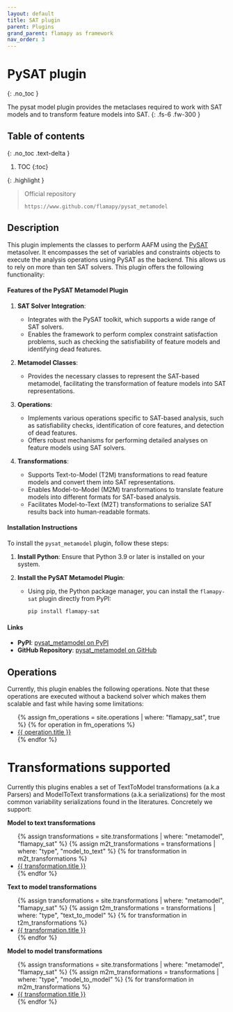 ```yaml
---
layout: default
title: SAT plugin
parent: Plugins
grand_parent: flamapy as framework
nav_order: 3
---
```


# PySAT plugin
{: .no_toc }


The pysat model plugin provides the metaclases required to work with SAT models and to transform feature models into SAT.
{: .fs-6 .fw-300 }

## Table of contents
{: .no_toc .text-delta }

1. TOC
{:toc}

{: .highlight }
> Official repository
>
> ```
> https://www.github.com/flamapy/pysat_metamodel
> ```

## Description

This plugin implements the classes to perform AAFM using the [PySAT](https://pysathq.github.io/) metasolver. It encompasses the set of variables and constraints objects to execute the analysis operations using PySAT as the backend. This allows us to rely on more than ten SAT solvers. This plugin offers the following functionality:

#### Features of the PySAT Metamodel Plugin

1. **SAT Solver Integration**:
   - Integrates with the PySAT toolkit, which supports a wide range of SAT solvers.
   - Enables the framework to perform complex constraint satisfaction problems, such as checking the satisfiability of feature models and identifying dead features.

2. **Metamodel Classes**:
   - Provides the necessary classes to represent the SAT-based metamodel, facilitating the transformation of feature models into SAT representations.

3. **Operations**:
   - Implements various operations specific to SAT-based analysis, such as satisfiability checks, identification of core features, and detection of dead features.
   - Offers robust mechanisms for performing detailed analyses on feature models using SAT solvers.

4. **Transformations**:
   - Supports Text-to-Model (T2M) transformations to read feature models and convert them into SAT representations.
   - Enables Model-to-Model (M2M) transformations to translate feature models into different formats for SAT-based analysis.
   - Facilitates Model-to-Text (M2T) transformations to serialize SAT results back into human-readable formats.

#### Installation Instructions

To install the `pysat_metamodel` plugin, follow these steps:

1. **Install Python**: Ensure that Python 3.9 or later is installed on your system.

2. **Install the PySAT Metamodel Plugin**:
   - Using pip, the Python package manager, you can install the `flamapy-sat` plugin directly from PyPI:
     ```bash
     pip install flamapy-sat
     ```

#### Links

- **PyPI**: [pysat_metamodel on PyPI](https://pypi.org/project/flamapy-sat/)
- **GitHub Repository**: [pysat_metamodel on GitHub](https://github.com/flamapy/pysat_metamodel)



## Operations

Currently, this plugin enables the following operations. Note that these operations are executed without a backend solver which makes them scalable and fast while having some limitations:

<ul>
  {% assign fm_operations = site.operations | where: "flamapy_sat", true %}
  {% for operation in fm_operations %}
    <li><a href="{{ operation.url }}">{{ operation.title }}</a></li>
  {% endfor %}
</ul>


# Transformations supported

Currently this plugins enables a set of TextToModel transformations (a.k.a Parsers) and ModelToText transformations (a.k.a serializations) for the most common variability serializations found in the literatures. Concretely we support:

**Model to text transformations**
<ul>
  {% assign transformations = site.transformations | where: "metamodel", "flamapy_sat" %}
  {% assign m2t_transformations = transformations | where: "type", "model_to_text" %}
  {% for transformation in m2t_transformations %}
    <li><a href="{{ transformation.url }}">{{ transformation.title }}</a></li>
  {% endfor %}
</ul>

**Text to model transformations**
<ul>
  {% assign transformations = site.transformations | where: "metamodel", "flamapy_sat" %}
  {% assign t2m_transformations = transformations | where: "type", "text_to_model" %}
  {% for transformation in t2m_transformations %}
    <li><a href="{{ transformation.url }}">{{ transformation.title }}</a></li>
  {% endfor %}
</ul>

**Model to model transformations**
<ul>
  {% assign transformations = site.transformations | where: "metamodel", "flamapy_sat" %}
  {% assign m2m_transformations = transformations | where: "type", "model_to_model" %}
  {% for transformation in m2m_transformations %}
    <li><a href="{{ transformation.url }}">{{ transformation.title }}</a></li>
  {% endfor %}
</ul>